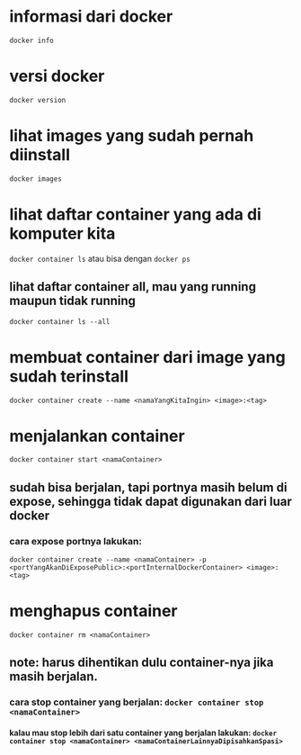 # informasi dari docker
`docker info`

# versi docker
`docker version`

# lihat images yang sudah pernah diinstall
`docker images`

# lihat daftar container yang ada di komputer kita
`docker container ls` atau bisa dengan `docker ps`
## lihat daftar container all, mau yang running maupun tidak running
`docker container ls --all`

# membuat container dari image yang sudah terinstall
`docker container create --name <namaYangKitaIngin> <image>:<tag>`

# menjalankan container
`docker container start <namaContainer>`
## sudah bisa berjalan, tapi portnya masih belum di expose, sehingga tidak dapat digunakan dari luar docker
### cara expose portnya lakukan: 
`docker container create --name <namaContainer> -p <portYangAkanDiExposePublic>:<portInternalDockerContainer> <image>:<tag>`

# menghapus container
`docker container rm <namaContainer>`
## note: harus dihentikan dulu container-nya jika masih berjalan.
### cara stop container yang berjalan: `docker container stop <namaContainer>`
#### kalau mau stop lebih dari satu container yang berjalan lakukan: `docker container stop <namaContainer> <namaContainerLainnyaDipisahkanSpasi>`